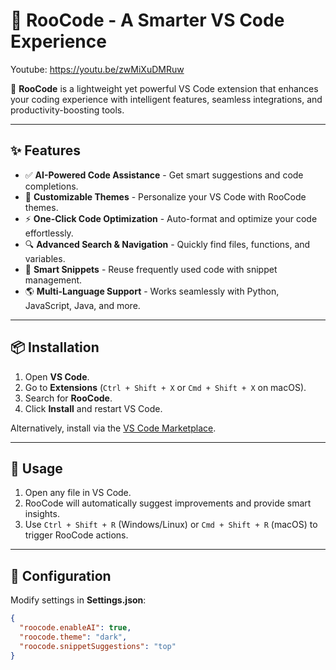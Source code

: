 # 🦘 RooCode - A Smarter VS Code Experience

Youtube: https://youtu.be/zwMiXuDMRuw

🚀 **RooCode** is a lightweight yet powerful VS Code extension that enhances your coding experience with intelligent features, seamless integrations, and productivity-boosting tools.

---

## ✨ Features

- ✅ **AI-Powered Code Assistance** - Get smart suggestions and code completions.
- 🎨 **Customizable Themes** - Personalize your VS Code with RooCode themes.
- ⚡ **One-Click Code Optimization** - Auto-format and optimize your code effortlessly.
- 🔍 **Advanced Search & Navigation** - Quickly find files, functions, and variables.
- 📌 **Smart Snippets** - Reuse frequently used code with snippet management.
- 🌎 **Multi-Language Support** - Works seamlessly with Python, JavaScript, Java, and more.

---

## 📦 Installation

1. Open **VS Code**.
2. Go to **Extensions** (`Ctrl + Shift + X` or `Cmd + Shift + X` on macOS).
3. Search for **RooCode**.
4. Click **Install** and restart VS Code.

Alternatively, install via the [VS Code Marketplace](https://marketplace.visualstudio.com/items?itemName=roocode.roocode-extension).

---

## 🚀 Usage

1. Open any file in VS Code.
2. RooCode will automatically suggest improvements and provide smart insights.
3. Use `Ctrl + Shift + R` (Windows/Linux) or `Cmd + Shift + R` (macOS) to trigger RooCode actions.

---

## 🔧 Configuration

Modify settings in **Settings.json**:

```json
{
  "roocode.enableAI": true,
  "roocode.theme": "dark",
  "roocode.snippetSuggestions": "top"
}
